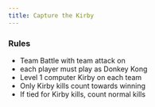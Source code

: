 ```yaml
---
title: Capture the Kirby
---
```


### Rules
- Team Battle with team attack on
- each player must play as Donkey Kong
- Level 1 computer Kirby on each team
- Only Kirby kills count towards winning
- If tied for Kirby kills, count normal kills